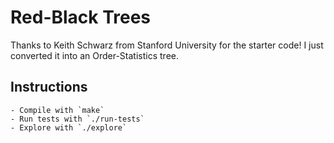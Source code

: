# Red-Black Trees
Thanks to Keith Schwarz from Stanford University for the starter code! I just converted it into an Order-Statistics tree.

## Instructions
	- Compile with `make`
    - Run tests with `./run-tests`
    - Explore with `./explore`
